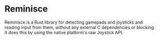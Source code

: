Reminisce
=========
Reminisce is a Rust library for detecting gamepads and joysticks and reading input from them, without any external C dependencies or blocking.
It does this by using the native platform's raw Joystick API.
